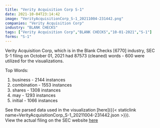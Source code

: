 ```yaml
---
title: "Verity Acquisition Corp S-1"
date: 2021-10-04T23:14:42
image: "VerityAcquisitionCorp_S-1_20211004-231442.png"
companies: "Verity Acquisition Corp"
industry: "BLANK CHECKS"
tags: ["Verity Acquisition Corp","BLANK CHECKS","10-01-2021","S-1"]
forms: "S-1"
---
```

Verity Acquisition Corp, which is in the Blank Checks [6770] industry, SEC S-1 filing on October 01, 2021 had 87573 (cleaned) words - 600 were utilized for the visualizations.

Top Words:
1. business - 2144 instances
2. combination - 1553 instances
3. shares - 1308 instances
4. may - 1293 instances
5. initial - 1066 instances


See the parsed data used in the visualization [here]({{< staticlink name=VerityAcquisitionCorp_S-1_20211004-231442.json >}}).  
View the actual filing on the SEC website [here](https://www.sec.gov/Archives/edgar/data/1867761/0001213900-21-051167.txt)